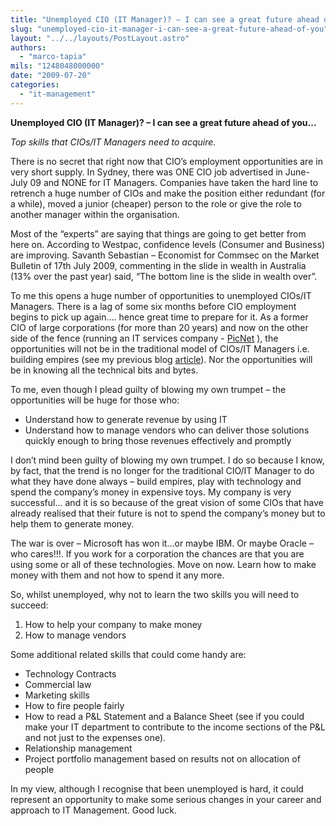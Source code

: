 ```yaml
---
title: "Unemployed CIO (IT Manager)? – I can see a great future ahead of you..."
slug: "unemployed-cio-it-manager-i-can-see-a-great-future-ahead-of-you"
layout: "../../layouts/PostLayout.astro"
authors: 
  - "marco-tapia"
mils: "1248048000000"
date: "2009-07-20"
categories: 
  - "it-management"
---
```


**Unemployed CIO (IT Manager)? – I can see a great future ahead of you...**

_Top skills that CIOs/IT Managers need to acquire._

There is no secret that right now that CIO’s employment opportunities are in very short supply. In Sydney, there was ONE CIO job advertised in June-July 09 and NONE for IT Managers. Companies have taken the hard line to retrench a huge number of CIOs and make the position either redundant (for a while), moved a junior (cheaper) person to the role or give the role to another manager within the organisation.

Most of the “experts” are saying that things are going to get better from here on. According to Westpac, confidence levels (Consumer and Business) are improving. Savanth Sebastian – Economist for Commsec on the Market Bulletin of 17th July 2009, commenting in the slide in wealth in Australia (13% over the past year) said, “The bottom line is the slide in wealth over”.

To me this opens a huge number of opportunities to unemployed CIOs/IT Managers. There is a lag of some six months before CIO employment begins to pick up again…. hence great time to prepare for it. As a former CIO of large corporations (for more than 20 years) and now on the other side of the fence (running an IT services company - [PicNet](http://www.PicNet.com.au) ), the opportunities will not be in the traditional model of CIOs/IT Managers i.e. building empires (see my previous blog [article](https://picnet.com.au/blogs/Marco/post/2009/06/30/Recruiting-permanentfull-time-IT-staff-may-not-be-the-way-to-go-if-your-core-business-is-not-IT/)). Nor the opportunities will be in knowing all the technical bits and bytes.

To me, even though I plead guilty of blowing my own trumpet – the opportunities will be huge for those who:

- Understand how to generate revenue by using IT
- Understand how to manage vendors who can deliver those solutions quickly enough to bring those revenues effectively and promptly

I don’t mind been guilty of blowing my own trumpet. I do so because I know, by fact, that the trend is no longer for the traditional CIO/IT Manager to do what they have done always – build empires, play with technology and spend the company’s money in expensive toys. My company is very successful… and it is so because of the great vision of some CIOs that have already realised that their future is not to spend the company’s money but to help them to generate money.

The war is over – Microsoft has won it…or maybe IBM. Or maybe Oracle – who cares!!!. If you work for a corporation the chances are that you are using some or all of these technologies. Move on now. Learn how to make money with them and not how to spend it any more.

So, whilst unemployed, why not to learn the two skills you will need to succeed:

1. How to help your company to make money
2. How to manage vendors

Some additional related skills that could come handy are:

- Technology Contracts
- Commercial law
- Marketing skills
- How to fire people fairly
- How to read a P&L Statement and a Balance Sheet (see if you could make your IT department to contribute to the income sections of the P&L and not just to the expenses one).
- Relationship management
- Project portfolio management based on results not on allocation of people

In my view, although I recognise that been unemployed is hard, it could represent an opportunity to make some serious changes in your career and approach to IT Management. Good luck.

